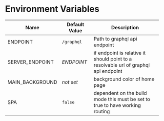 # Environment Variables

| Name            | Default Value | Description                                                                         |
| --------------- | ------------- | ----------------------------------------------------------------------------------- |
| ENDPOINT        | `/graphql`  | Path to graphql api endpoint                                                        |
| SERVER_ENDPOINT | *ENDPOINT*  | if endpoint is relative it should point to a resolvable url of graphql api endpoint |
| MAIN_BACKGROUND | *not set*   | background color of home page                                                       |
| SPA             | `false`     | dependent on the build mode this must be set to true to have working routing        |
